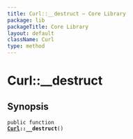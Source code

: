 ```yaml
---
title: Curl::__destruct — Core Library
package: lib
packageTitle: Core Library
layout: default
className: Curl
type: method
---
```


# Curl::__destruct

## Synopsis

<code>public function <b><a href="Curl">Curl</a>::__destruct</b>()</code>

